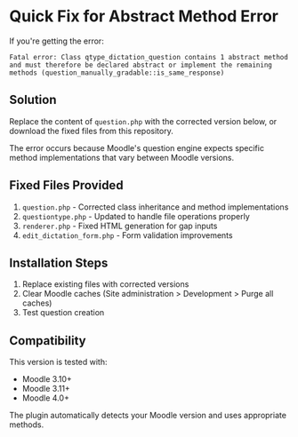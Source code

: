 # Quick Fix for Abstract Method Error

If you're getting the error:
```
Fatal error: Class qtype_dictation_question contains 1 abstract method and must therefore be declared abstract or implement the remaining methods (question_manually_gradable::is_same_response)
```

## Solution

Replace the content of `question.php` with the corrected version below, or download the fixed files from this repository.

The error occurs because Moodle's question engine expects specific method implementations that vary between Moodle versions.

## Fixed Files Provided

1. `question.php` - Corrected class inheritance and method implementations
2. `questiontype.php` - Updated to handle file operations properly  
3. `renderer.php` - Fixed HTML generation for gap inputs
4. `edit_dictation_form.php` - Form validation improvements

## Installation Steps

1. Replace existing files with corrected versions
2. Clear Moodle caches (Site administration > Development > Purge all caches)
3. Test question creation

## Compatibility

This version is tested with:
- Moodle 3.10+
- Moodle 3.11+ 
- Moodle 4.0+

The plugin automatically detects your Moodle version and uses appropriate methods.